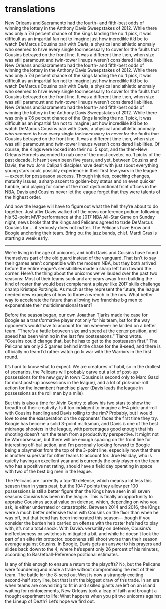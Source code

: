 # translations
New Orleans and Sacramento had the fourth- and fifth-best odds of winning the lottery in the Anthony Davis Sweepstakes of 2012. While there was only a 7.6 percent chance of the Kings landing the no. 1 pick, it was difficult as an impartial fan not to imagine just how incredible it’d be to watch DeMarcus Cousins pair with Davis, a physical and athletic anomaly who seemed to have every single tool necessary to cover for the faults that Cousins betrayed on the front line. It was a different time then, when size was still paramount and twin-tower lineups weren’t considered liabilities.
New Orleans and Sacramento had the fourth- and fifth-best odds of winning the lottery in the Anthony Davis Sweepstakes of 2012. While there was only a 7.6 percent chance of the Kings landing the no. 1 pick, it was difficult as an impartial fan not to imagine just how incredible it’d be to watch DeMarcus Cousins pair with Davis, a physical and athletic anomaly who seemed to have every single tool necessary to cover for the faults that Cousins betrayed on the front line. It was a different time then, when size was still paramount and twin-tower lineups weren’t considered liabilities.
New Orleans and Sacramento had the fourth- and fifth-best odds of winning the lottery in the Anthony Davis Sweepstakes of 2012. While there was only a 7.6 percent chance of the Kings landing the no. 1 pick, it was difficult as an impartial fan not to imagine just how incredible it’d be to watch DeMarcus Cousins pair with Davis, a physical and athletic anomaly who seemed to have every single tool necessary to cover for the faults that Cousins betrayed on the front line. It was a different time then, when size was still paramount and twin-tower lineups weren’t considered liabilities.
Of course, the Kings were locked into their no. 5 spot, and the then–New Orleans Hornets ascended to nab one of the most coveted no. 1 picks of the past decade. It hasn’t even been five years, and yet, between Cousins and Davis, the two John Calipari disciples have dealt with just about everything young stars could possibly experience in their first few years in the league — except for postseason success. Through injuries, coaching changes, maturity issues, a sharp ascent to golden-boy status and an even quicker tumble, and playing for some of the most dysfunctional front offices in the NBA, Davis and Cousins never let the league forget that they were talents of the highest order.

And now the league will have to figure out what the hell they’re about to do together. Just after Davis walked off the news conference podium following his 52-point MVP performance at the 2017 NBA All-Star Game on Sunday night, news broke that the Kings and Pelicans agreed to trade DeMarcus Cousins for … it seriously does not matter. The Pelicans have Brow and Boogie anchoring their team. Bring out the jazz bands, chief. Mardi Gras is starting a week early.

***

We’re living in the age of unicorns, and both Davis and Cousins have found themselves part of the old guard instead of the vanguard. That isn’t to say their games aren’t compatible with the modern NBA, but they both arrived before the entire league’s sensibilities made a sharp left turn toward the corner. Here’s the thing about the unicorns we’ve lauded over the past two seasons: Most of their teams suck and are years away from building the kind of roster that would best complement a player like 2017 skills challenge champ Kristaps Porzingis. As much as they represent the future, the league needed new examples of how to throw a wrench in the now. What better way to accelerate the future than allowing two franchise big men to exponentiate their multidimensional talent?

Before the season began, our own Jonathan Tjarks made the case for Boogie as a transformative player not only for his team, but for the way opponents would have to account for him whenever he landed on a better team. “There’s a battle between size and speed at the center position, and speed has been winning in the last few postseasons,” Tjarks wrote. “Cousins could change that, but he has to get to the postseason first.” The Pelicans are only 2.5 games behind in the chase for the 8-seed, and there is officially no team I’d rather watch go to war with the Warriors in the first round.

It’s hard to know what to expect. We are creatures of habit, so in the drollest of scenarios, the Pelicans will probably carve out a lot of post-up possessions for the new guy in town (Cousins is second only to Marc Gasol for most post-up possessions in the league), and a lot of pick-and-roll action for the incumbent franchise player (Davis leads the league in possessions as the roll man by a mile).

But this is also a time for Alvin Gentry to allow his two stars to show the breadth of their creativity. Is it too indulgent to imagine a 5–4 pick-and-roll with Cousins handling and Davis rolling to the rim? Probably, but I would love to see the exasperation on the opponents’ faces the first time they try. Boogie has become a solid 3-point marksman, and Davis is one of the best midrange shooters in the league, with percentages good enough that his shooting doesn’t hurt the team from a productivity perspective. It might not be Warriorsesque, but there will be enough spacing on the front line for interesting off-ball action, and I’m personally looking forward to Boogie being a playmaker from the top of the 3-point line, especially now that there is another superstar for other teams to account for. Jrue Holiday, who is quietly having an excellent year and is currently the only player on the team who has a positive net rating, should have a field day operating in space with two of the best big men in the league.

The Pelicans are currently a top-10 defense, which means a lot less this season than in years past, but the 104.7 points they allow per 100 possessions is still a better figure than the Kings have seen in all seven seasons Cousins has been in the league. This is finally an opportunity to appraise Cousins’s actual value on defense, which, depending on who you ask, is either underrated or catastrophic. Between 2014 and 2016, the Kings were a much better defensive team with Cousins on the floor than when he was off, but that trend has been incinerated this season — though if you consider the burden he’s carried on offense with the roster he’s had to play with, it’s not a total shock. With Davis’s versatility on defense, Cousins’s ineffectiveness on switches is mitigated a bit, and while he doesn’t look the part of an elite rim protector, opponents still shoot worse than their season average against Cousins. In Boogie, Davis gets an answer to his prayers and slides back down to the 4, where he’s spent only 26 percent of his minutes, according to Basketball-Reference positional estimates.

Is any of this enough to ensure a return to the playoffs? No, but the Pelicans were foundering and made a trade without compromising the rest of their team. The battle for the 8-seed out West is now a strangely exciting second-half story line, but that isn’t the biggest draw of this trade. In an era when teams are downsizing to fit in and skilled giants are left on an island waiting for reinforcements, New Orleans took a leap of faith and brought a thought experiment to life: What happens when you pit two unicorns against the Lineup of Death? Let’s hope we find out.

